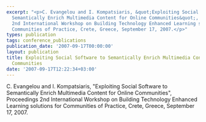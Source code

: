 ```yaml
---
excerpt: "<p>C. Evangelou and I. Kompatsiaris, &quot;Exploiting Social Software to
  Semantically Enrich Multimedia Content for Online Communities&quot;, Proceedings
  2nd International Workshop on Building Technology Enhanced Learning solutions for
  Communities of Practice, Crete, Greece, September 17, 2007.</p>"
types: publication
tags: conference_publications
publication_date: '2007-09-17T00:00:00'
layout: publication
title: Exploiting Social Software to Semantically Enrich Multimedia Content for Online
  Communities
date: '2007-09-17T12:22:34+03:00'
---
```

<p>C. Evangelou and I. Kompatsiaris, &quot;Exploiting Social Software to Semantically Enrich Multimedia Content for Online Communities&quot;, Proceedings 2nd International Workshop on Building Technology Enhanced Learning solutions for Communities of Practice, Crete, Greece, September 17, 2007.</p>
